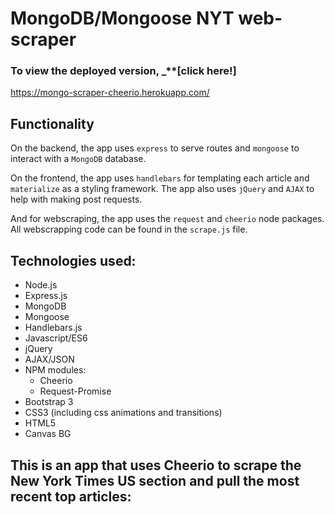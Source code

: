 # **MongoDB/Mongoose NYT web-scraper**

### To view the deployed version, _**[click here!]
https://mongo-scraper-cheerio.herokuapp.com/
## Functionality
On the backend, the app uses `express` to serve routes and `mongoose` to interact with a `MongoDB` database.

On the frontend, the app uses `handlebars` for templating each article and `materialize` as a styling framework. The app also uses `jQuery` and `AJAX` to help with making post requests.

And for webscraping, the app uses the `request` and `cheerio` node packages. All webscrapping code can be found in the `scrape.js` file.
## Technologies used:
* Node.js
* Express.js
* MongoDB
* Mongoose
* Handlebars.js
* Javascript/ES6
* jQuery
* AJAX/JSON
* NPM modules:
  * Cheerio
  * Request-Promise
* Bootstrap 3
* CSS3 (including css animations and transitions)
* HTML5
* Canvas BG

## This is an app that uses Cheerio to scrape the New York Times US section and pull the most recent top articles:
